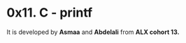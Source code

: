 # 0x11. C - printf















It is developed by **Asmaa** and **Abdelali** from **ALX cohort 13.**